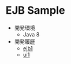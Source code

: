 <!-- omit in toc -->
# EJB Sample

- 開発環境
  - Java 8
- 開発履歴
  - [ejb1](history-ejb1.md)
  - [ui1](history-ui1.md)
